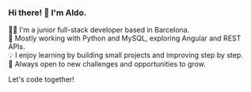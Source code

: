 ### Hi there! 👋  I'm Aldo.

👨‍💻 I'm a junior full-stack developer based in Barcelona.  
🐍 Mostly working with Python and MySQL, exploring Angular and REST APIs.  
💡 I enjoy learning by building small projects and improving step by step.  
🚀 Always open to new challenges and opportunities to grow.

Let's code together!
